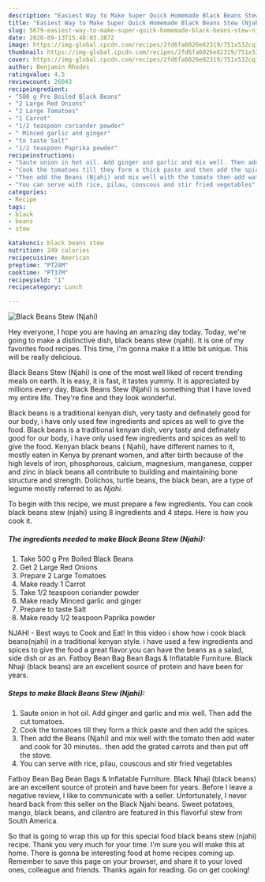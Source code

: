 ```yaml
---
description: "Easiest Way to Make Super Quick Homemade Black Beans Stew (Njahi)"
title: "Easiest Way to Make Super Quick Homemade Black Beans Stew (Njahi)"
slug: 5679-easiest-way-to-make-super-quick-homemade-black-beans-stew-njahi
date: 2020-09-13T15:48:03.387Z
image: https://img-global.cpcdn.com/recipes/2fd6fa6026e82319/751x532cq70/black-beans-stew-njahi-recipe-main-photo.jpg
thumbnail: https://img-global.cpcdn.com/recipes/2fd6fa6026e82319/751x532cq70/black-beans-stew-njahi-recipe-main-photo.jpg
cover: https://img-global.cpcdn.com/recipes/2fd6fa6026e82319/751x532cq70/black-beans-stew-njahi-recipe-main-photo.jpg
author: Benjamin Rhodes
ratingvalue: 4.5
reviewcount: 26043
recipeingredient:
- "500 g Pre Boiled Black Beans"
- "2 Large Red Onions"
- "2 Large Tomatoes"
- "1 Carrot"
- "1/2 teaspoon coriander powder"
- " Minced garlic and ginger"
- "to taste Salt"
- "1/2 teaspoon Paprika powder"
recipeinstructions:
- "Saute onion in hot oil. Add ginger and garlic and mix well. Then add the cut tomatoes."
- "Cook the tomatoes till they form a thick paste and then add the spices."
- "Then add the Beans (Njahi) and mix well with the tomato then add water and cook for 30 minutes.. then add the grated carrots and then put off the stove."
- "You can serve with rice, pilau, couscous and stir fried vegetables"
categories:
- Recipe
tags:
- black
- beans
- stew

katakunci: black beans stew 
nutrition: 249 calories
recipecuisine: American
preptime: "PT28M"
cooktime: "PT37M"
recipeyield: "1"
recipecategory: Lunch

---
```



![Black Beans Stew (Njahi)](https://img-global.cpcdn.com/recipes/2fd6fa6026e82319/751x532cq70/black-beans-stew-njahi-recipe-main-photo.jpg)

Hey everyone, I hope you are having an amazing day today. Today, we're going to make a distinctive dish, black beans stew (njahi). It is one of my favorites food recipes. This time, I'm gonna make it a little bit unique. This will be really delicious.

Black Beans Stew (Njahi) is one of the most well liked of recent trending meals on earth. It is easy, it is fast, it tastes yummy. It is appreciated by millions every day. Black Beans Stew (Njahi) is something that I have loved my entire life. They're fine and they look wonderful.

Black beans is a traditional kenyan dish, very tasty and definately good for our body, i have only used few ingredients and spices as well to give the food. Black beans is a traditional kenyan dish, very tasty and definately good for our body, i have only used few ingredients and spices as well to give the food. Kenyan black beans ( Njahi), have different names to it, mostly eaten in Kenya by prenant women, and after birth because of the high levels of iron, phosphorous, calcium, magnesium, manganese, copper and zinc in black beans all contribute to building and maintaining bone structure and strength. Dolichos, turtle beans, the black bean, are a type of legume mostly referred to as *Njahi*.


To begin with this recipe, we must prepare a few ingredients. You can cook black beans stew (njahi) using 8 ingredients and 4 steps. Here is how you cook it.

<!--inarticleads1-->

##### The ingredients needed to make Black Beans Stew (Njahi):

1. Take 500 g Pre Boiled Black Beans
1. Get 2 Large Red Onions
1. Prepare 2 Large Tomatoes
1. Make ready 1 Carrot
1. Take 1/2 teaspoon coriander powder
1. Make ready  Minced garlic and ginger
1. Prepare to taste Salt
1. Make ready 1/2 teaspoon Paprika powder


NJAHI - Best ways to Cook and Eat! In this video i show how i cook black beans(njahi) in a traditional kenyan style. i have used a few ingredients and spices to give the food a great flavor.you can have the beans as a salad, side dish or as an. Fatboy Bean Bag Bean Bags &amp; Inflatable Furniture. Black Nhaji (black beans) are an excellent source of protein and have been for years. 

<!--inarticleads2-->

##### Steps to make Black Beans Stew (Njahi):

1. Saute onion in hot oil. Add ginger and garlic and mix well. Then add the cut tomatoes.
1. Cook the tomatoes till they form a thick paste and then add the spices.
1. Then add the Beans (Njahi) and mix well with the tomato then add water and cook for 30 minutes.. then add the grated carrots and then put off the stove.
1. You can serve with rice, pilau, couscous and stir fried vegetables


Fatboy Bean Bag Bean Bags &amp; Inflatable Furniture. Black Nhaji (black beans) are an excellent source of protein and have been for years. Before I leave a negative review, I like to communicate with a seller. Unfortunately, I never heard back from this seller on the Black Njahi beans. Sweet potatoes, mango, black beans, and cilantro are featured in this flavorful stew from South America. 

So that is going to wrap this up for this special food black beans stew (njahi) recipe. Thank you very much for your time. I'm sure you will make this at home. There is gonna be interesting food at home recipes coming up. Remember to save this page on your browser, and share it to your loved ones, colleague and friends. Thanks again for reading. Go on get cooking!
